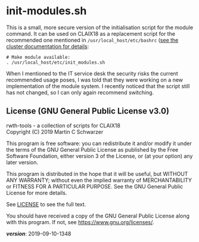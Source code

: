 # init-modules.sh

This is a small, more secure version of the initialisation script for the module command. 
It can be used on CLAIX18 as a replacement script for the recommended one mentioned in
`/usr/local_host/etc/bashrc`
([see the cluster documentation for details](https://doc.itc.rwth-aachen.de/display/CC/modules+system):
```
# Make module available:
. /usr/local_host/etc/init_modules.sh
```

When I mentioned to the IT service desk the security risks the current recommended usage poses,
I was told that they were working on a new implementation of the module system.
I recently noticed that the script still has not changed, so I can only again recommend switching.

## License (GNU General Public License v3.0)

rwth-tools - a collection of scripts for CLAIX18  
Copyright (C) 2019 Martin C Schwarzer

This program is free software: you can redistribute it and/or modify
it under the terms of the GNU General Public License as published by
the Free Software Foundation, either version 3 of the License, or
(at your option) any later version.

This program is distributed in the hope that it will be useful,
but WITHOUT ANY WARRANTY; without even the implied warranty of
MERCHANTABILITY or FITNESS FOR A PARTICULAR PURPOSE.  See the
GNU General Public License for more details.

See [LICENSE](../LICENSE) to see the full text.

You should have received a copy of the GNU General Public License
along with this program.  If not, see <https://www.gnu.org/licenses/>.

___version___: 2019-09-10-1348

